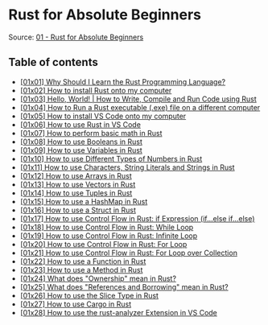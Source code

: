 # Rust for Absolute Beginners

Source: [01 - Rust for Absolute Beginners](https://www.youtube.com/watch?v=VjfTECJvxfo&list=PLewu3tKOwueeIcEAMEKREcLixhTrucKMw)

## Table of contents

- [[01x01] Why Should I Learn the Rust Programming Language?](<Tutorial 01x01/README.md>)
- [[01x02] How to install Rust onto my computer](<Tutorial 01x02/README.md>)
- [[01x03] Hello, World! | How to Write, Compile and Run Code using Rust](<Tutorial 01x03/README.md>)
- [[01x04] How to Run a Rust executable (.exe) file on a different computer](<Tutorial 01x04/README.md>)
- [[01x05] How to install VS Code onto my computer](<Tutorial 01x05/README.md>)
- [[01x06] How to use Rust in VS Code](<Tutorial 01x06/README.md>)
- [[01x07] How to perform basic math in Rust](<Tutorial 01x07/README.md>)
- [[01x08] How to use Booleans in Rust](<Tutorial 01x08/README.md>)
- [[01x09] How to use Variables in Rust](<Tutorial 01x09/README.md>)
- [[01x10] How to use Different Types of Numbers in Rust](<Tutorial 01x10/README.md>)
- [[01x11] How to use Characters, String Literals and Strings in Rust](<Tutorial 01x11/README.md>)
- [[01x12] How to use Arrays in Rust](<Tutorial 01x12/README.md>)
- [[01x13] How to use Vectors in Rust](<Tutorial 01x13/README.md>)
- [[01x14] How to use Tuples in Rust](<Tutorial 01x14/README.md>)
- [[01x15] How to use a HashMap in Rust](<Tutorial 01x15/README.md>)
- [[01x16] How to use a Struct in Rust](<Tutorial 01x16/README.md>)
- [[01x17] How to use Control Flow in Rust: if Expression (if...else if...else)](<Tutorial 01x17/README.md>)
- [[01x18] How to use Control Flow in Rust: While Loop](<Tutorial 01x18/README.md>)
- [[01x19] How to use Control Flow in Rust: Infinite Loop](<Tutorial 01x19/README.md>)
- [[01x20] How to use Control Flow in Rust: For Loop](<Tutorial 01x20/README.md>)
- [[01x21] How to use Control Flow in Rust: For Loop over Collection](<Tutorial 01x21/README.md>)
- [[01x22] How to use a Function in Rust](<Tutorial 01x22/README.md>)
- [[01x23] How to use a Method in Rust](<Tutorial 01x23/README.md>)
- [[01x24] What does "Ownership" mean in Rust?](<Tutorial 01x24/README.md>)
- [[01x25] What does "References and Borrowing" mean in Rust?](<Tutorial 01x25/README.md>)
- [[01x26] How to use the Slice Type in Rust](<Tutorial 01x26/README.md>)
- [[01x27] How to use Cargo in Rust](<Tutorial 01x27/README.md>)
- [[01x28] How to use the rust-analyzer Extension in VS Code](<Tutorial 01x28/README.md>)
